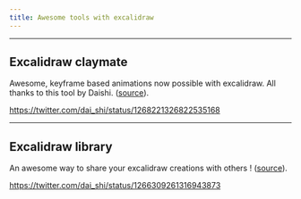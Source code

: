 ```yaml
---
title: Awesome tools with excalidraw
---
```


---

## Excalidraw claymate

Awesome, keyframe based animations now possible with excalidraw. All thanks to this tool by Daishi. ([source](https://twitter.com/dai_shi/status/1268221326822535168)).

https://twitter.com/dai_shi/status/1268221326822535168

---

## Excalidraw library

An awesome way to share your excalidraw creations with others ! ([source](https://twitter.com/dai_shi/status/1266309261316943873)).

https://twitter.com/dai_shi/status/1266309261316943873
